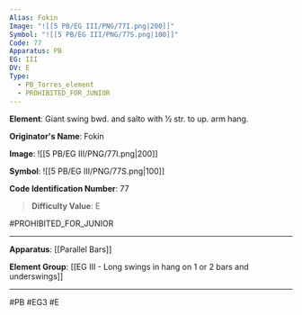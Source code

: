 ```yaml
---
Alias: Fokin
Image: "![[5 PB/EG III/PNG/77I.png|200]]"
Symbol: "![[5 PB/EG III/PNG/77S.png|100]]"
Code: 77
Apparatus: PB
EG: III
DV: E
Type:
  - PB_Torres_element
  - PROHIBITED_FOR_JUNIOR
---
```

**Element**: Giant swing bwd. and salto with 1⁄2 str. to up. arm hang.

**Originator's Name**: Fokin

**Image**:
![[5 PB/EG III/PNG/77I.png|200]]

**Symbol**:
![[5 PB/EG III/PNG/77S.png|100]]

**Code Identification Number**: 77

>**Difficulty Value**: E

#PROHIBITED_FOR_JUNIOR
___
**Apparatus**: [[Parallel Bars]]

**Element Group**: [[EG III - Long swings in hang on 1 or 2 bars and underswings]]
___
#PB #EG3 #E
